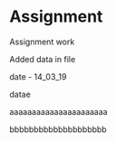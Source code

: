# Assignment
Assignment work

Added data in file

date - 14_03_19


datae

aaaaaaaaaaaaaaaaaaaaaa

bbbbbbbbbbbbbbbbbbbb